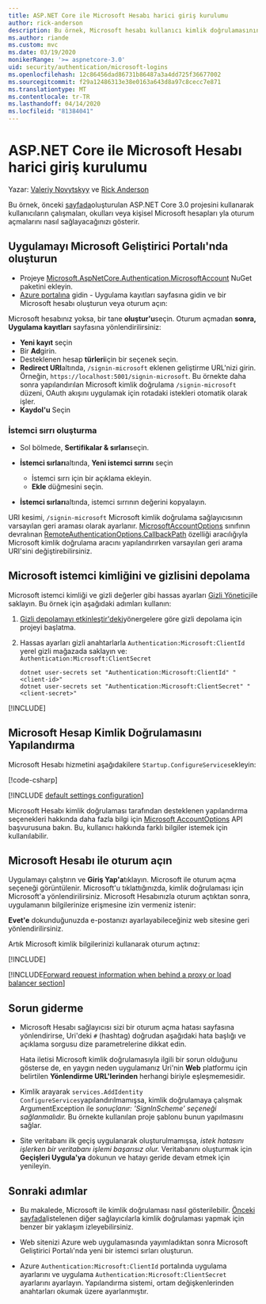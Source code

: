 ```yaml
---
title: ASP.NET Core ile Microsoft Hesabı harici giriş kurulumu
author: rick-anderson
description: Bu örnek, Microsoft hesabı kullanıcı kimlik doğrulamasının varolan bir ASP.NET Core uygulamasına entegrasyonunu gösterir.
ms.author: riande
ms.custom: mvc
ms.date: 03/19/2020
monikerRange: '>= aspnetcore-3.0'
uid: security/authentication/microsoft-logins
ms.openlocfilehash: 12c86456dad86731b86487a3a4dd725f36677002
ms.sourcegitcommit: f29a12486313e38e0163a643d8a97c8cecc7e871
ms.translationtype: MT
ms.contentlocale: tr-TR
ms.lasthandoff: 04/14/2020
ms.locfileid: "81384041"
---
```

# <a name="microsoft-account-external-login-setup-with-aspnet-core"></a>ASP.NET Core ile Microsoft Hesabı harici giriş kurulumu

Yazar: [Valeriy Novytskyy](https://github.com/01binary) ve [Rick Anderson](https://twitter.com/RickAndMSFT)

Bu örnek, önceki [sayfada](xref:security/authentication/social/index)oluşturulan ASP.NET Core 3.0 projesini kullanarak kullanıcıların çalışmaları, okulları veya kişisel Microsoft hesapları yla oturum açmalarını nasıl sağlayacağınızı gösterir.

## <a name="create-the-app-in-microsoft-developer-portal"></a>Uygulamayı Microsoft Geliştirici Portalı'nda oluşturun

* Projeye [Microsoft.AspNetCore.Authentication.MicrosoftAccount](https://www.nuget.org/packages/Microsoft.AspNetCore.Authentication.MicrosoftAccount/) NuGet paketini ekleyin.
* [Azure portalına](https://go.microsoft.com/fwlink/?linkid=2083908) gidin - Uygulama kayıtları sayfasına gidin ve bir Microsoft hesabı oluşturun veya oturum açın:

Microsoft hesabınız yoksa, bir tane **oluştur'u**seçin. Oturum açmadan **sonra, Uygulama kayıtları** sayfasına yönlendirilirsiniz:

* **Yeni kayıt** seçin
* Bir **Ad**girin.
* Desteklenen hesap **türleri**için bir seçenek seçin.  <!-- Accounts for any org work with MS domain accounts. Most folks probably want the last option, personal MS accounts. It took 24 hours after setting this up for the keys to work -->
* **Redirect URI**altında, `/signin-microsoft` eklenen geliştirme URL'nizi girin. Örneğin, `https://localhost:5001/signin-microsoft`. Bu örnekte daha sonra yapılandırılan Microsoft kimlik doğrulama `/signin-microsoft` düzeni, OAuth akışını uygulamak için rotadaki istekleri otomatik olarak işler.
* **Kaydol'u** Seçin

### <a name="create-client-secret"></a>İstemci sırrı oluşturma

* Sol bölmede, **Sertifikalar & sırları**seçin.
* **İstemci sırları**altında, **Yeni istemci sırrını** seçin

  * İstemci sırrı için bir açıklama ekleyin.
  * **Ekle** düğmesini seçin.

* **İstemci sırları**altında, istemci sırrının değerini kopyalayın.

URI kesimi, `/signin-microsoft` Microsoft kimlik doğrulama sağlayıcısının varsayılan geri araması olarak ayarlanır. [MicrosoftAccountOptions](/dotnet/api/microsoft.aspnetcore.authentication.microsoftaccount.microsoftaccountoptions) sınıfının devralınan [RemoteAuthenticationOptions.CallbackPath](/dotnet/api/microsoft.aspnetcore.authentication.remoteauthenticationoptions.callbackpath) özelliği aracılığıyla Microsoft kimlik doğrulama aracını yapılandırırken varsayılan geri arama URI'sini değiştirebilirsiniz.

## <a name="store-the-microsoft-client-id-and-secret"></a>Microsoft istemci kimliğini ve gizlisini depolama

Microsoft istemci kimliği ve gizli değerler gibi hassas ayarları [Gizli Yönetici](xref:security/app-secrets)ile saklayın. Bu örnek için aşağıdaki adımları kullanın:

1. [Gizli depolamayı etkinleştir'deki](xref:security/app-secrets#enable-secret-storage)yönergelere göre gizli depolama için projeyi başlatma.
1. Hassas ayarları gizli anahtarlarla `Authentication:Microsoft:ClientId` yerel gizli mağazada saklayın ve: `Authentication:Microsoft:ClientSecret`

    ```dotnetcli
    dotnet user-secrets set "Authentication:Microsoft:ClientId" "<client-id>"
    dotnet user-secrets set "Authentication:Microsoft:ClientSecret" "<client-secret>"
    ```

[!INCLUDE[](~/includes/environmentVarableColon.md)]

## <a name="configure-microsoft-account-authentication"></a>Microsoft Hesap Kimlik Doğrulamasını Yapılandırma

Microsoft Hesabı hizmetini aşağıdakilere `Startup.ConfigureServices`ekleyin:

[!code-csharp[](~/security/authentication/social/social-code/3.x/StartupMS3x.cs?name=snippet&highlight=10-14)]

[!INCLUDE [default settings configuration](includes/default-settings.md)]

Microsoft Hesabı kimlik doğrulaması tarafından desteklenen yapılandırma seçenekleri hakkında daha fazla bilgi için [Microsoft AccountOptions](/dotnet/api/microsoft.aspnetcore.builder.microsoftaccountoptions) API başvurusuna bakın. Bu, kullanıcı hakkında farklı bilgiler istemek için kullanılabilir.

## <a name="sign-in-with-microsoft-account"></a>Microsoft Hesabı ile oturum açın

Uygulamayı çalıştırın ve **Giriş Yap'a**tıklayın. Microsoft ile oturum açma seçeneği görüntülenir. Microsoft'u tıklattığınızda, kimlik doğrulaması için Microsoft'a yönlendirilirsiniz. Microsoft Hesabınızla oturum açtıktan sonra, uygulamanın bilgilerinize erişmesine izin vermeniz istenir:

**Evet'e** dokunduğunuzda e-postanızı ayarlayabileceğiniz web sitesine geri yönlendirilirsiniz.

Artık Microsoft kimlik bilgilerinizi kullanarak oturum açtınız:

[!INCLUDE[](includes/chain-auth-providers.md)]

[!INCLUDE[Forward request information when behind a proxy or load balancer section](includes/forwarded-headers-middleware.md)]

## <a name="troubleshooting"></a>Sorun giderme

* Microsoft Hesabı sağlayıcısı sizi bir oturum açma hatası sayfasına yönlendirirse, Uri'deki `#` (hashtag) doğrudan aşağıdaki hata başlığı ve açıklama sorgusu dize parametrelerine dikkat edin.

  Hata iletisi Microsoft kimlik doğrulamasıyla ilgili bir sorun olduğunu gösterse de, en yaygın neden uygulamanız Uri'nin **Web** platformu için belirtilen **Yönlendirme URL'lerinden** herhangi biriyle eşleşmemesidir.
* Kimlik arayarak `services.AddIdentity` `ConfigureServices`yapılandırılmamışsa, kimlik doğrulamaya çalışmak ArgumentException ile *sonuçlanır: 'SignInScheme' seçeneği sağlanmalıdır.* Bu örnekte kullanılan proje şablonu bunun yapılmasını sağlar.
* Site veritabanı ilk geçiş uygulanarak oluşturulmamışsa, *istek hatasını işlerken bir veritabanı işlemi başarısız olur.* Veritabanını oluşturmak için **Geçişleri Uygula'ya** dokunun ve hatayı geride devam etmek için yenileyin.

## <a name="next-steps"></a>Sonraki adımlar

* Bu makalede, Microsoft ile kimlik doğrulaması nasıl gösterilebilir. [Önceki sayfada](xref:security/authentication/social/index)listelenen diğer sağlayıcılarla kimlik doğrulaması yapmak için benzer bir yaklaşım izleyebilirsiniz.

* Web sitenizi Azure web uygulamasında yayımladıktan sonra Microsoft Geliştirici Portalı'nda yeni bir istemci sırları oluşturun.

* Azure `Authentication:Microsoft:ClientId` portalında uygulama ayarlarını ve uygulama `Authentication:Microsoft:ClientSecret` ayarlarını ayarlayın. Yapılandırma sistemi, ortam değişkenlerinden anahtarları okumak üzere ayarlanmıştır.
